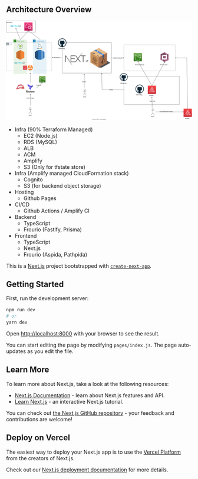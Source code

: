 ## Architecture Overview
![alt text](https://github.com/mikana0918/fullstack-ts-example-app/blob/main/concet.drawio.svg)

- Infra (90% Terraform Managed)
  - EC2 (Node.js)
  - RDS (MySQL)
  - ALB
  - ACM
  - Amplify
  - S3 (Only for tfstate store)
- Infra (Amplify managed CloudFormation stack)
  - Cognito
  - S3 (for backend object storage)
- Hosting 
  - Github Pages
- CI/CD
  - Github Actions / Amplify CI
- Backend
  - TypeScript
  - Frourio (Fastify, Prisma)
- Frontend
  - TypeScript
  - Next.js
  - Frourio (Aspida, Pathpida)

This is a [Next.js](https://nextjs.org/) project bootstrapped with [`create-next-app`](https://github.com/vercel/next.js/tree/canary/packages/create-next-app).

## Getting Started

First, run the development server:

```bash
npm run dev
# or
yarn dev
```

Open [http://localhost:8000](http://localhost:8000) with your browser to see the result.

You can start editing the page by modifying `pages/index.js`. The page auto-updates as you edit the file.

## Learn More

To learn more about Next.js, take a look at the following resources:

- [Next.js Documentation](https://nextjs.org/docs) - learn about Next.js features and API.
- [Learn Next.js](https://nextjs.org/learn) - an interactive Next.js tutorial.

You can check out [the Next.js GitHub repository](https://github.com/vercel/next.js/) - your feedback and contributions are welcome!

## Deploy on Vercel

The easiest way to deploy your Next.js app is to use the [Vercel Platform](https://vercel.com/import?utm_medium=default-template&filter=next.js&utm_source=create-next-app&utm_campaign=create-next-app-readme) from the creators of Next.js.

Check out our [Next.js deployment documentation](https://nextjs.org/docs/deployment) for more details.
